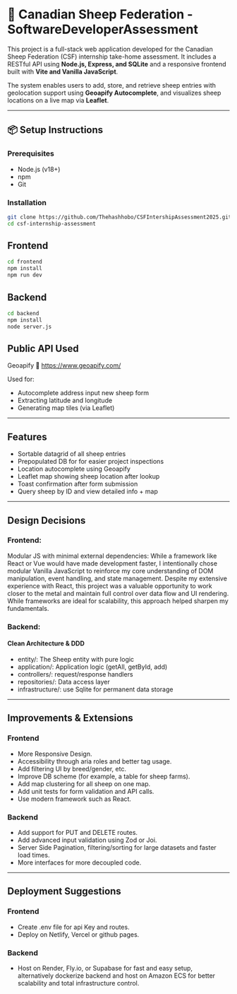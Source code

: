 # 🐑 Canadian Sheep Federation - SoftwareDeveloperAssessment

This project is a full-stack web application developed for the Canadian Sheep Federation (CSF) internship take-home assessment. It includes a RESTful API using **Node.js, Express, and SQLite** and a responsive frontend built with **Vite and Vanilla JavaScript**.

The system enables users to add, store, and retrieve sheep entries with geolocation support using **Geoapify Autocomplete**, and visualizes sheep locations on a live map via **Leaflet**.

---

## 📦 Setup Instructions

### Prerequisites

- Node.js (v18+)
- npm
- Git

### Installation

```bash
git clone https://github.com/Thehashhobo/CSFIntershipAssessment2025.git
cd csf-internship-assessment
```
## Frontend

```bash
cd frontend
npm install
npm run dev
```
## Backend

```bash
cd backend
npm install
node server.js
```

## Public API Used
Geoapify
🔗 https://www.geoapify.com/

Used for:
- Autocomplete address input new sheep form
- Extracting latitude and longitude
- Generating map tiles (via Leaflet)
---
## Features
- Sortable datagrid of all sheep entries
- Prepopulated DB for for easier project inspections
- Location autocomplete using Geoapify
- Leaflet map showing sheep location after lookup
- Toast confirmation after form submission
- Query sheep by ID and view detailed info + map

---
## Design Decisions
### Frontend: 
Modular JS with minimal external dependencies: While a framework like React or Vue would have made development faster, I intentionally chose modular Vanilla JavaScript to reinforce my core understanding of DOM manipulation, event handling, and state management. Despite my extensive experience with React, this project was a valuable opportunity to work closer to the metal and maintain full control over data flow and UI rendering. While frameworks are ideal for scalability, this approach helped sharpen my fundamentals.

### Backend:
#### Clean Architecture & DDD 
- entity/: The Sheep entity with pure logic
- application/: Application logic (getAll, getById, add)
- controllers/: request/response handlers
- repositories/: Data access layer
- infrastructure/: use Sqlite for permanent data storage
---
## Improvements & Extensions
### Frontend
- More Responsive Design.
- Accessibility through aria roles and better tag usage.
- Add filtering UI by breed/gender, etc.
- Improve DB scheme (for example, a table for sheep farms).
- Add map clustering for all sheep on one map.
- Add unit tests for form validation and API calls.
- Use modern framework such as React.

### Backend
- Add support for PUT and DELETE routes.
- Add advanced input validation using Zod or Joi.
- Server Side Pagination, filtering/sorting for large datasets and faster load times.
- More interfaces for more decoupled code.
---
## Deployment Suggestions

### Frontend
- Create .env file for api Key and routes.
- Deploy on Netlify, Vercel or github pages.

### Backend
- Host on Render, Fly.io, or Supabase for fast and easy setup, alternatively dockerize backend and host on Amazon ECS for better scalability and total infrastructure control.




















